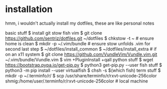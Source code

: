 # installation 
hmm, i wouldn't actually install my dotfiles, these are like personal notes

basic stuff
    $ install git stow fish vim
    $ git clone https://github.com/sentriz/dotfiles.git ~/dotfiles
    $ chkstow -t ~ # ensure home is clean
    $ mkdir -p ~/.vim/bundle # ensure stow unfolds .vim for second last step
    $ ~/dotfiles/install_common
    $ ~/dotfiles/install_extra # if on an x11 system
    $ git clone https://github.com/VundleVim/Vundle.vim.git ~/.vim/bundle/Vundle.vim
    $ vim +PluginInstall +qall
python stuff
    $ wget https://bootstrap.pypa.io/get-pip.py
    $ python3 get-pip.py --user
fish stuff
    $ python3 -m pip install --user virtualfish
    $ chsh -s $(which fish)
term stuff
    $ mkdir -p ~/.terminfo/r/
    $ scp /usr/share/terminfo/r/rxvt-unicode-256color \
          shmig:/home/user/.terminfo/r/rxvt-unicode-256color # local machine
